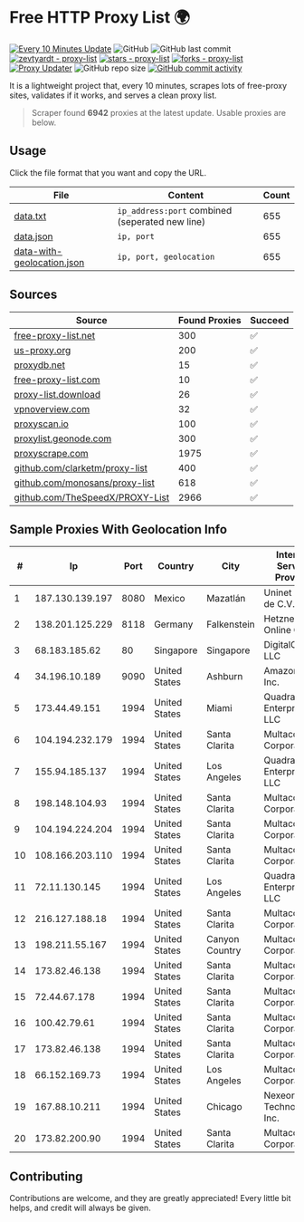 
# Free HTTP Proxy List 🌍

[![Every 10 Minutes Update](https://github.com/mertguvencli/http-proxy-list/actions/workflows/main.yml/badge.svg?branch=main)](https://github.com/mertguvencli/http-proxy-list/actions/workflows/main.yml)
![GitHub](https://img.shields.io/github/license/mertguvencli/http-proxy-list)
![GitHub last commit](https://img.shields.io/github/last-commit/mertguvencli/http-proxy-list)
[![zevtyardt - proxy-list](https://img.shields.io/static/v1?label=zevtyardt&message=proxy-list&color=blue&logo=github)](https://github.com/zevtyardt/proxy-list "Go to GitHub repo")
[![stars - proxy-list](https://img.shields.io/github/stars/zevtyardt/proxy-list?style=social)](https://github.com/zevtyardt/proxy-list)
[![forks - proxy-list](https://img.shields.io/github/forks/zevtyardt/proxy-list?style=social)](https://github.com/zevtyardt/proxy-list)
[![Proxy Updater](https://github.com/zevtyardt/proxy-list/workflows/Proxy%20Updater/badge.svg)](https://github.com/zevtyardt/proxy-list/actions?query=workflow:"Proxy+Updater")
![GitHub repo size](https://img.shields.io/github/repo-size/zevtyardt/proxy-list)
[![GitHub commit activity](https://img.shields.io/github/commit-activity/m/zevtyardt/proxy-list?logo=commits)](https://github.com/zevtyardt/proxy-list/commits/main)

It is a lightweight project that, every 10 minutes, scrapes lots of free-proxy sites, validates if it works, and serves a clean proxy list.

> Scraper found **6942** proxies at the latest update. Usable proxies are below.

## Usage

Click the file format that you want and copy the URL.

|File|Content|Count|
|----|-------|-----|
|[data.txt](https://raw.githubusercontent.com/mertguvencli/http-proxy-list/main/proxy-list/data.txt)|`ip_address:port` combined (seperated new line)|655|
|[data.json](https://raw.githubusercontent.com/mertguvencli/http-proxy-list/main/proxy-list/data.json)|`ip, port`|655|
|[data-with-geolocation.json](https://raw.githubusercontent.com/mertguvencli/http-proxy-list/main/proxy-list/data-with-geolocation.json)|`ip, port, geolocation`|655|

## Sources

|Source|Found Proxies|Succeed|
|------|-------------|-------|
|[free-proxy-list.net](https://free-proxy-list.net)|300|✅|
|[us-proxy.org](https://www.us-proxy.org)|200|✅|
|[proxydb.net](http://proxydb.net)|15|✅|
|[free-proxy-list.com](https://free-proxy-list.com/?page=&port=&type%5B%5D=http&type%5B%5D=https&up_time=0&search=Search)|10|✅|
|[proxy-list.download](https://www.proxy-list.download/HTTP)|26|✅|
|[vpnoverview.com](https://vpnoverview.com/privacy/anonymous-browsing/free-proxy-servers)|32|✅|
|[proxyscan.io](https://www.proxyscan.io)|100|✅|
|[proxylist.geonode.com](https://proxylist.geonode.com/api/proxy-list?limit=300&page=1&sort_by=lastChecked&sort_type=desc&protocols=http,https)|300|✅|
|[proxyscrape.com](https://api.proxyscrape.com/v2/?request=displayproxies&protocol=http&timeout=10000&country=all&ssl=all&anonymity=all)|1975|✅|
|[github.com/clarketm/proxy-list](https://raw.githubusercontent.com/clarketm/proxy-list/master/proxy-list-raw.txt)|400|✅|
|[github.com/monosans/proxy-list](https://raw.githubusercontent.com/monosans/proxy-list/main/proxies/http.txt)|618|✅|
|[github.com/TheSpeedX/PROXY-List](https://raw.githubusercontent.com/TheSpeedX/PROXY-List/master/http.txt)|2966|✅|


## Sample Proxies With Geolocation Info

|#|Ip|Port|Country|City|Internet Service Provider|
|-|--|----|-------|----|-------------------------|
|1|187.130.139.197|8080|Mexico|Mazatlán|Uninet S.A. de C.V.|
|2|138.201.125.229|8118|Germany|Falkenstein|Hetzner Online GmbH|
|3|68.183.185.62|80|Singapore|Singapore|DigitalOcean, LLC|
|4|34.196.10.189|9090|United States|Ashburn|Amazon.com, Inc.|
|5|173.44.49.151|1994|United States|Miami|QuadraNet Enterprises LLC|
|6|104.194.232.179|1994|United States|Santa Clarita|Multacom Corporation|
|7|155.94.185.137|1994|United States|Los Angeles|QuadraNet Enterprises LLC|
|8|198.148.104.93|1994|United States|Santa Clarita|Multacom Corporation|
|9|104.194.224.204|1994|United States|Santa Clarita|Multacom Corporation|
|10|108.166.203.110|1994|United States|Santa Clarita|Multacom Corporation|
|11|72.11.130.145|1994|United States|Los Angeles|QuadraNet Enterprises LLC|
|12|216.127.188.18|1994|United States|Santa Clarita|Multacom Corporation|
|13|198.211.55.167|1994|United States|Canyon Country|Multacom Corporation|
|14|173.82.46.138|1994|United States|Santa Clarita|Multacom Corporation|
|15|72.44.67.178|1994|United States|Santa Clarita|Multacom Corporation|
|16|100.42.79.61|1994|United States|Santa Clarita|Multacom Corporation|
|17|173.82.46.138|1994|United States|Santa Clarita|Multacom Corporation|
|18|66.152.169.73|1994|United States|Los Angeles|Multacom Corporation|
|19|167.88.10.211|1994|United States|Chicago|Nexeon Technologies, Inc.|
|20|173.82.200.90|1994|United States|Santa Clarita|Multacom Corporation|



## Contributing

Contributions are welcome, and they are greatly appreciated! Every
little bit helps, and credit will always be given.

